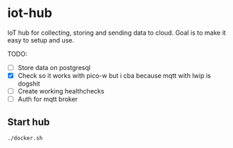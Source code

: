# iot-hub

IoT hub for collecting, storing and sending data to cloud.
Goal is to make it easy to setup and use.

TODO:
- [ ] Store data on postgresql
- [x] Check so it works with pico-w but i cba because mqtt with lwip is dogshit
- [ ] Create working healthchecks
- [ ] Auth for mqtt broker

## Start hub
```
./docker.sh
```
